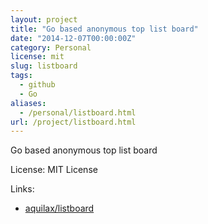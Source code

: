 ```yaml
---
layout: project
title: "Go based anonymous top list board"
date: "2014-12-07T00:00:00Z"
category: Personal
license: mit
slug: listboard
tags:
  - github
  - Go
aliases:
  - /personal/listboard.html
url: /project/listboard.html
---
```


Go based anonymous top list board

License: MIT License

Links:

* [aquilax/listboard](https://github.com/aquilax/listboard)
